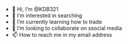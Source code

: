 - 👋 Hi, I’m @KDB321
- 👀 I’m interested in searching 
- 🌱 I’m currently learning how to trade
- 💞️ I’m looking to collaborate on ssocial media 
- 📫 How to reach me in my email address

<!---
KDB321/KDB321 is a ✨ special ✨ repository because its `README.md` (this file) appears on your GitHub profile.
You can click the Preview link to take a look at your changes.
--->
